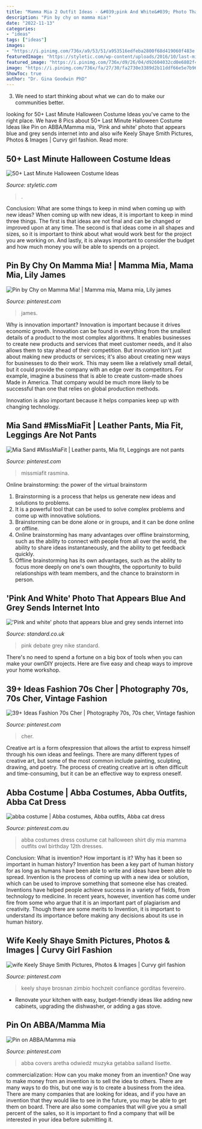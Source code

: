```yaml
---
title: "Mamma Mia 2 Outfit Ideas - &#039;pink And White&#039; Photo That Appears Blue And Grey Sends Internet Into"
description: "Pin by chy on mamma mia!"
date: "2022-11-13"
categories:
- "ideas"
tags: ["ideas"]
images:
- "https://i.pinimg.com/736x/a9/53/51/a953516edfeba2800f68d419060f483e.jpg"
featuredImage: "https://styletic.com/wp-content/uploads/2016/10/last-minute-halloween-costumes/28-last-minute-halloween-costume-ideas.jpg"
featured_image: "https://i.pinimg.com/736x/d9/26/04/d92604032cd0e6802f453efdd81543b2.jpg"
image: "https://i.pinimg.com/736x/fa/27/30/fa2730e3389d2b11ddf66e5e7b961952.jpg"
ShowToc: true
author: "Dr. Gina Goodwin PhD"
---
```



3. We need to start thinking about what we can do to make our communities better.

	

		
looking for 50+ Last Minute Halloween Costume Ideas you've came to the right place. We have 8 Pics about 50+ Last Minute Halloween Costume Ideas like Pin on ABBA/Mamma mia, &#039;Pink and white&#039; photo that appears blue and grey sends internet into and also wife Keely Shaye Smith Pictures, Photos &amp; Images | Curvy girl fashion. Read more:
		
    
## 50+ Last Minute Halloween Costume Ideas

<img loading=lazy src="https://styletic.com/wp-content/uploads/2016/10/last-minute-halloween-costumes/28-last-minute-halloween-costume-ideas.jpg" onerror="this.onerror=null;this.src='https://tse2.mm.bing.net/th?id=OIP.X_fg0XgiyQ6Bh_er2EyVfwHaLI&amp;pid=15.1';" alt="50+ Last Minute Halloween Costume Ideas">

_Source: styletic.com_

>. 

	

Conclusion: What are some things to keep in mind when coming up with new ideas?
When coming up with new ideas, it is important to keep in mind three things. The first is that ideas are not final and can be changed or improved upon at any time. The second is that ideas come in all shapes and sizes, so it is important to think about what would work best for the project you are working on. And lastly, it is always important to consider the budget and how much money you will be able to spends on a project.

    
## Pin By Chy On Mamma Mia! | Mamma Mia, Mama Mia, Lily James

<img loading=lazy src="https://i.pinimg.com/originals/b0/05/ed/b005ed10cca1074cbd5b559c7f58c4db.jpg" onerror="this.onerror=null;this.src='https://tse2.mm.bing.net/th?id=OIP.0Oi25dpyM5uLYTohcZzhtgAAAA&amp;pid=15.1';" alt="Pin by Chy on Mamma Mia! | Mamma mia, Mama mia, Lily james">

_Source: pinterest.com_

>james. 

	

Why is innovation important?
Innovation is important because it drives economic growth. Innovation can be found in everything from the smallest details of a product to the most complex algorithms. It enables businesses to create new products and services that meet customer needs, and it also allows them to stay ahead of their competition.
But innovation isn't just about making new products or services; it's also about creating new ways for businesses to do their work. This may seem like a relatively small detail, but it could provide the company with an edge over its competitors. For example, imagine a business that is able to create custom-made shoes Made in America. That company would be much more likely to be successful than one that relies on global production methods.

Innovation is also important because it helps companies keep up with changing technology.

    
## Mia Sand #MissMiaFit | Leather Pants, Mia Fit, Leggings Are Not Pants

<img loading=lazy src="https://i.pinimg.com/736x/80/00/62/800062ed5f1823b56b6008a1b316b3a3.jpg" onerror="this.onerror=null;this.src='https://tse1.mm.bing.net/th?id=OIP.j1lH8RZARwt4GGoY1yxvcAHaM8&amp;pid=15.1';" alt="Mia Sand #MissMiaFit | Leather pants, Mia fit, Leggings are not pants">

_Source: pinterest.com_

>missmiafit rasmina. 

	

Online brainstorming: the power of the virtual brainstorm
1. Brainstorming is a process that helps us generate new ideas and solutions to problems.
2. It is a powerful tool that can be used to solve complex problems and come up with innovative solutions.
3. Brainstorming can be done alone or in groups, and it can be done online or offline.
4. Online brainstorming has many advantages over offline brainstorming, such as the ability to connect with people from all over the world, the ability to share ideas instantaneously, and the ability to get feedback quickly.
5. Offline brainstorming has its own advantages, such as the ability to focus more deeply on one's own thoughts, the opportunity to build relationships with team members, and the chance to brainstorm in person.

    
## &#039;Pink And White&#039; Photo That Appears Blue And Grey Sends Internet Into

<img loading=lazy src="https://static.standard.co.uk/s3fs-public/thumbnails/image/2017/07/06/08/nike-sportwear-debate.jpg" onerror="this.onerror=null;this.src='https://tse3.mm.bing.net/th?id=OIP.ZZTDqFJ0fCpGMb0jOqhfiAHaE7&amp;pid=15.1';" alt="&#039;Pink and white&#039; photo that appears blue and grey sends internet into">

_Source: standard.co.uk_

>pink debate grey nike standard. 

	

There's no need to spend a fortune on a big box of tools when you can make your ownDIY projects. Here are five easy and cheap ways to improve your home workshop.

    
## 39+ Ideas Fashion 70s Cher | Photography 70s, 70s Cher, Vintage Fashion

<img loading=lazy src="https://i.pinimg.com/736x/a9/53/51/a953516edfeba2800f68d419060f483e.jpg" onerror="this.onerror=null;this.src='https://tse3.mm.bing.net/th?id=OIP.__E-exA53CIS-IjRAQPXwwAAAA&amp;pid=15.1';" alt="39+ Ideas Fashion 70s Cher | Photography 70s, 70s cher, Vintage fashion">

_Source: pinterest.com_

>cher. 

	

Creative art is a form ofexpression that allows the artist to express himself through his own ideas and feelings. There are many different types of creative art, but some of the most common include painting, sculpting, drawing, and poetry. The process of creating creative art is often difficult and time-consuming, but it can be an effective way to express oneself.

    
## Abba Costume | Abba Costumes, Abba Outfits, Abba Cat Dress

<img loading=lazy src="https://i.pinimg.com/originals/b1/c9/40/b1c940a5bff6a9c6cff2bc467ade80a6.jpg" onerror="this.onerror=null;this.src='https://tse2.mm.bing.net/th?id=OIP.3YcbHaTtr1rVZ7FBiRFTngHaLH&amp;pid=15.1';" alt="abba costume | Abba costumes, Abba outfits, Abba cat dress">

_Source: pinterest.com.au_

>abba costumes dress costume cat halloween shirt diy mia mamma outfits owl birthday 12th dresses. 

	

Conclusion: What is invention? How important is it? Why has it been so important in human history?
Invention has been a key part of human history for as long as humans have been able to write and ideas have been able to spread. Invention is the process of coming up with a new idea or solution, which can be used to improve something that someone else has created. Inventions have helped people achieve success in a variety of fields, from technology to medicine. In recent years, however, invention has come under fire from some who argue that it is an important part of plagiarism and creativity. Though there are some merits to Invention, it is important to understand its importance before making any decisions about its use in human history.

    
## Wife Keely Shaye Smith Pictures, Photos &amp; Images | Curvy Girl Fashion

<img loading=lazy src="https://i.pinimg.com/736x/d9/26/04/d92604032cd0e6802f453efdd81543b2.jpg" onerror="this.onerror=null;this.src='https://tse1.mm.bing.net/th?id=OIP.QYVFp26cT3s0WY4SK_G4rAAAAA&amp;pid=15.1';" alt="wife Keely Shaye Smith Pictures, Photos &amp; Images | Curvy girl fashion">

_Source: pinterest.com_

>keely shaye brosnan zimbio hochzeit confiance gorditas fevereiro. 

	

- Renovate your kitchen with easy, budget-friendly ideas like adding new cabinets, upgrading the dishwasher, or adding a gas stove.

    
## Pin On ABBA/Mamma Mia

<img loading=lazy src="https://i.pinimg.com/736x/fa/27/30/fa2730e3389d2b11ddf66e5e7b961952.jpg" onerror="this.onerror=null;this.src='https://tse1.mm.bing.net/th?id=OIP.4GOleok27zpeC-TYyfbg_AHaLs&amp;pid=15.1';" alt="Pin on ABBA/Mamma mia">

_Source: pinterest.com_

>abba covers aretha odwiedź muzyka getabba salland lisette. 

	

commercialization: How can you make money from an invention?
One way to make money from an invention is to sell the idea to others. There are many ways to do this, but one way is to create a business from the idea. There are many companies that are looking for ideas, and if you have an invention that they would like to see in the future, you may be able to get them on board. There are also some companies that will give you a small percent of the sales, so it is important to find a company that will be interested in your idea before submitting it.

